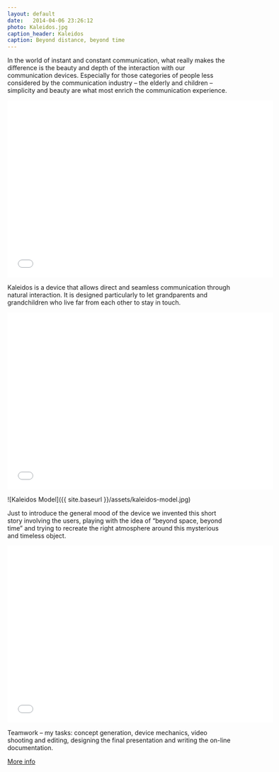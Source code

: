 ```yaml
---
layout: default
date:   2014-04-06 23:26:12
photo: Kaleidos.jpg
caption_header: Kaleidos
caption: Beyond distance, beyond time
---
```


In the world of instant and constant communication, what really makes the difference is the beauty and depth of the interaction with our communication devices. Especially for those categories of people less considered by the communication industry – the elderly and children – simplicity and beauty are what most enrich the communication experience.

<iframe src="//player.vimeo.com/video/23199278?title=0&amp;byline=0&amp;portrait=0" width="600" height="400" frameborder="0" allowfullscreen="allowfullscreen"> </iframe>

Kaleidos is a device that allows direct and seamless communication through natural interaction. It is designed particularly to let grandparents and grandchildren who live far from each other to stay in touch.

<iframe src="//player.vimeo.com/video/23221340?title=0&amp;byline=0&amp;portrait=0" width="600" height="400" frameborder="0" allowfullscreen="allowfullscreen"> </iframe>

![Kaleidos Model]({{ site.baseurl }}/assets/kaleidos-model.jpg)

Just to introduce the general mood of the device we invented this short story involving the users, playing with the idea of “beyond space, beyond time” and trying to recreate the right atmosphere around this mysterious and timeless object.

<iframe src="//player.vimeo.com/video/23199730?title=0&amp;byline=0&amp;portrait=0" width="600" height="400" frameborder="0" allowfullscreen="allowfullscreen"> </iframe>

Teamwork – my tasks: concept generation, device mechanics, video shooting and editing, designing the final presentation and writing the on-line documentation.

[More info](http://www.interaction-venice.net/iuav1011studio2/projects/kaleidos/)